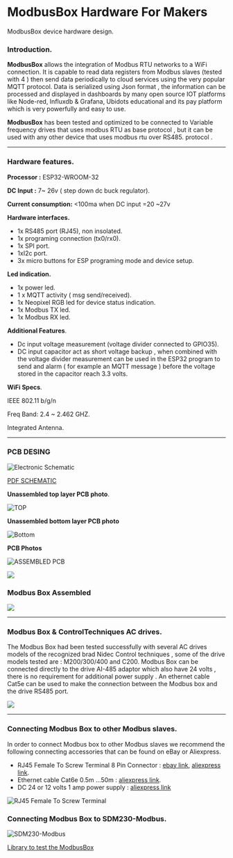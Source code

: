 # ModbusBox Hardware For Makers
ModbusBox device hardware design.

### Introduction.

**ModbusBox**    allows the integration of Modbus RTU networks to a WiFi connection. It is capable to  read data registers  from Modbus slaves (tested with 4 )  then send data periodically  to cloud services using the very popular MQTT protocol. Data is serialized  using  Json format , the information can be processed and displayed in dashboards  by many open source IOT platforms like Node-red, Influxdb & Grafana,  Ubidots educational and  its pay platform which is very powerfully and easy to use. 

**ModbusBox**  has been tested and optimized to be connected to  Variable frequency drives that uses  modbus RTU as base protocol , but it can be used with any other device that uses modbus rtu over RS485. protocol .

------

### Hardware features.

**Processor :** ESP32-WROOM-32 

**DC Input :** 7~ 26v ( step down dc buck regulator).

**Current consumption:** <100ma when DC input =20 ~27v

**Hardware interfaces.**

- 1x RS485 port (RJ45), non insolated.
- 1x programing connection (tx0/rx0).
- 1x SPI port.
- 1xI2c port.
- 3x micro buttons for ESP programing mode and device setup.

**Led indication.**

- 1x power led.
- 1 x MQTT activity ( msg send/received).
- 1x  Neopixel  RGB  led for device status indication.
- 1x Modbus TX led.
- 1x Modbus RX led.

**Additional Features**.

- Dc input voltage measurement (voltage divider connected to GPIO35).
- DC input capacitor act as short voltage backup , when  combined with the voltage divider measurement   can be used in the ESP32 program to send  and alarm ( for example an MQTT message )  before the voltage stored in the capacitor reach 3.3 volts.

**WiFi Specs**.

IEEE 802.11 b/g/n

Freq Band: 2.4 ~ 2.462 GHZ.

Integrated Antenna.

------

### PCB  DESING 

![Electronic Schematic](https://github.com/iotbits-llc/mbox-hardware-mk/blob/master/images/mboxschematic.jpg)

[PDF SCHEMATIC](https://github.com/iotbits-llc/mbox-hardware-mk/blob/master/docs/modbusbox.pdf)

**Unassembled top layer  PCB photo**.

![TOP](https://github.com/iotbits-llc/mbox-hardware-mk/blob/master/images/tpcb1.jpg)

**Unassembled bottom  layer  PCB photo**

![Bottom](https://github.com/iotbits-llc/mbox-hardware-mk/blob/master/images/bpcb1.jpg)

**PCB Photos** 

![ASSEMBLED PCB](https://github.com/iotbits-llc/mbox-hardware-mk/blob/master/images/mbx2.jpg)

![](https://github.com/iotbits-llc/mbox-hardware-mk/blob/master/images/mbx3.jpg)

### Modbus  Box Assembled  

![](https://github.com/iotbits-us/mbox-hardware-mk/blob/master/images/Mbox%20Connector.jpg)

------

###  Modbus Box & ControlTechniques AC drives.

The Modbus Box had been tested successfully  with several AC drives  models of the recognized brad Nidec Control techniques , some of the  drive models tested are : M200/300/400 and C200.  Modbus Box can be connected directly to the drive AI-485 adaptor which also have 24 volts , there is no requirement for additional power supply . An ethernet cable Cat5e  can be used to  make the connection  between the Modbus box and the drive RS485 port.

![](https://github.com/iotbits-us/mbox-hardware-mk/blob/master/images/Mbox-CT%20drives.jpg)

------

### Connecting Modbus Box to other Modbus slaves.

In order to connect Modbus box to other Modbus slaves we recommend the following  connecting accessories  that can be found on eBay or Aliexpress.

- RJ45 Female To Screw Terminal 8 Pin Connector :  [ebay link](https://www.ebay.com/itm/RJ45-Female-To-Screw-Terminal-8-Pin-Connector-Ethernet-Cable-Extender-Adapter/254014714403?hash=item3b2474f223:g:BGoAAOSwa6NcCMWQ), [aliexpress link](https://www.aliexpress.com/item/32999037495.html?spm=a2g0o.productlist.0.0.21a565d7lVaozt&algo_pvid=d795203f-b1a4-4b95-bd85-08aafb6c9047&algo_expid=d795203f-b1a4-4b95-bd85-08aafb6c9047-3&btsid=baff936b-99e3-4e44-be2d-e5796b4b197a&ws_ab_test=searchweb0_0%2Csearchweb201602_3%2Csearchweb201603_52).
- Ethernet cable Cat6e 0.5m ...50m : [aliexpress link](https://www.aliexpress.com/item/32694241950.html?spm=a2g0o.productlist.0.0.9092403dVuzqNC&algo_pvid=769067d0-d6fb-4676-b6cb-d6e4e51600fe&algo_expid=769067d0-d6fb-4676-b6cb-d6e4e51600fe-0&btsid=7b7bc02a-cc6a-4bed-9a7c-db1720ab03a8&ws_ab_test=searchweb0_0%2Csearchweb201602_3%2Csearchweb201603_52).
- DC 24 or 12 volts 1 amp  power supply : [aliexpress link ](https://www.aliexpress.com/item/33014882564.html?spm=a2g0o.productlist.0.0.2c112a5dqVQcpi&algo_pvid=156211e4-a33d-4b1b-8fa4-83e324b6f369&algo_expid=156211e4-a33d-4b1b-8fa4-83e324b6f369-2&btsid=9af3999f-a54b-44a6-b236-d98386595c6f&ws_ab_test=searchweb0_0%2Csearchweb201602_3%2Csearchweb201603_52)

![RJ45 Female To Screw Terminal ](https://github.com/iotbits-us/mbox-hardware-mk/blob/master/images/Modbus%20Adaptor.jpg)

### Connecting Modbus Box to SDM230-Modbus.

![SDM230-Modbus](https://github.com/iotbits-us/mbox-hardware-mk/blob/master/images/SDM230-Modbus.jpg)

[Library to test the ModbusBox ](https://github.com/luisgcu/SensorModbusMaster)



































 

